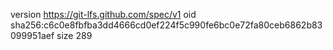 version https://git-lfs.github.com/spec/v1
oid sha256:c6c0e8fbfba3dd4666cd0ef224f5c990fe6bc0e72fa80ceb6862b83099951aef
size 289
